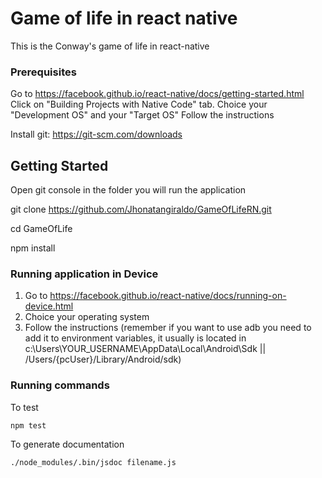 # Game of life in react native
This is the Conway's game of life in react-native

### Prerequisites

Go to https://facebook.github.io/react-native/docs/getting-started.html
Click on "Building Projects with Native Code" tab.
Choice your "Development OS" and your "Target OS"
Follow the instructions

Install git:
https://git-scm.com/downloads


## Getting Started

Open git console in the folder you will run the application

git clone
https://github.com/Jhonatangiraldo/GameOfLifeRN.git

cd GameOfLife

npm install


### Running application in Device

1. Go to https://facebook.github.io/react-native/docs/running-on-device.html
2. Choice your operating system
2. Follow the instructions (remember if you want to use adb you need to add it to environment variables, it usually is located in c:\Users\YOUR_USERNAME\AppData\Local\Android\Sdk || /Users/{pcUser}/Library/Android/sdk)


### Running commands

To test
```
npm test
```
To generate documentation
```
./node_modules/.bin/jsdoc filename.js
```